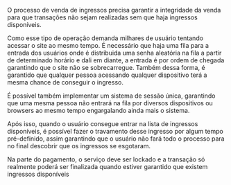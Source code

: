 
O processo de venda de ingressos precisa garantir a integridade da venda para que transações não sejam realizadas sem que haja ingressos disponíveis.

Como esse tipo de operação demanda milhares de usuário tentando acessar o site ao mesmo tempo. É necessário que haja uma fila para a entrada dos usuários
onde é distribuida uma senha aleatória na fila a partir de determinado horário e dali em diante, a entrada é por ordem de chegada garantindo que o site não
se sobrecarregue. Também dessa forma, é garantido que qualquer pessoa acessando qualquer dispositivo terá a mesma chance de conseguir o ingresso.

É possível também implementar um sistema de sessão única, garantindo que uma mesma pessoa não entrará na fila por diversos dispositivos ou browsers ao mesmo tempo
engargalando ainda mais o sistema.

Após isso, quando o usuário consegue entrar na lista de ingressos disponíveis, é possível fazer o travamento desse ingresso por algum tempo pré-definido, assim
garantindo que o usuário não fará todo o processo para no final descobrir que os ingressos se esgotaram.

Na parte do pagamento, o serviço deve ser lockado e a transação só realmente poderá ser finalizada quando estiver garantido que existem ingressos disponíveis

